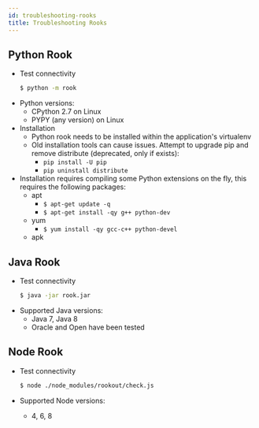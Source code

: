 ```yaml
---
id: troubleshooting-rooks
title: Troubleshooting Rooks
---
```


## Python Rook

- Test connectivity
  ```bash
  $ python -m rook
  ```
- Python versions:
    - CPython 2.7 on Linux
    - PYPY (any version) on Linux
- Installation
  - Python rook needs to be installed within the application's virtualenv
  - Old installation tools can cause issues. Attempt to upgrade pip and remove distribute (deprecated, only if exists):
    - `pip install -U pip`
    - `pip uninstall distribute`
- Installation requires compiling some Python extensions on the fly, this requires the following packages:
  - apt
    - `$ apt-get update -q`
    - `$ apt-get install -qy g++ python-dev`
  - yum
    - `$ yum install -qy gcc-c++ python-devel`
  - apk


## Java Rook

- Test connectivity
  ```bash
  $ java -jar rook.jar
  ```
- Supported Java versions:
  - Java 7, Java 8
  - Oracle and Open have been tested

## Node Rook

- Test connectivity
  ```bash
  $ node ./node_modules/rookout/check.js
  ```

- Supported Node versions:
  - 4, 6, 8
